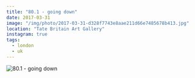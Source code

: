 ```yaml
---
title: "80.1 - going down"
date: 2017-03-31
image: "/img/photo/2017-03-31-d328f7743e8aae211d66e7485678b413.jpg"
location: "Tate Britain Art Gallery"
instagram: true
tags:
  - london
  - uk
---
```


![80.1 - going down](/img/photo/2017-03-31-d328f7743e8aae211d66e7485678b413.jpg)
